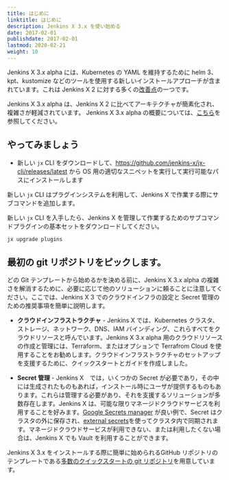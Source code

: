 ```yaml
---
title: はじめに 
linktitle: はじめに
description: Jenkins X 3.x を使い始める
date: 2017-02-01
publishdate: 2017-02-01
lastmod: 2020-02-21
weight: 10
---
```


Jenkins X 3.x alpha には、Kubernetes の YAML を維持するために helm 3、kpt、kustomize などのツールを使用する新しいインストールアプローチが含まれています。これは Jenkins X 2 に対する多くの[改善点](/docs/v3/about/benefits/)の一つです。

Jenkins X 3.x alpha は、Jenkins X 2 に比べてアーキテクチャが簡素化され、複雑さが軽減されています。 Jenkins X 3.x alpha の概要については、[こちら](/docs/v3/about/overview/)を参照してください。

## やってみましょう

- 新しい `jx` CLI をダウンロードして、https://github.com/jenkins-x/jx-cli/releases/latest から OS 用の適切なスニペットを実行して実行可能なパスにインストールします

新しい `jx` CLI はプラグインシステムを利用して、Jenkins X で作業する際にサブコマンドを追加します。

新しい `jx` CLI を入手したら、Jenkins X を管理して作業するためのサブコマンドプラグインの基本セットをダウンロードしてください。

```bash
jx upgrade plugins
```

## 最初の git リポジトリをピックします。

どの Git テンプレートから始めるかを決める前に、Jenkins X 3.x alpha の複雑さを解消するために、必要に応じて他のソリューションに頼ることに注意してください。ここでは、Jenkins X 3 でのクラウドインフラの設定と Secret 管理のための推奨事項を簡単に説明します。

-  __クラウドインフラストラクチャ__ - Jenkins X では、Kubernetes クラスタ、ストレージ、ネットワーク、DNS、IAM バインディング、これらすべてをクラウドリソースと呼んでいます。Jenkins X 3.x alpha 用のクラウドリソースの作成と管理には、Terraform、またはオプションで Terrafrom Cloud を使用することをお勧めします。クラウドインフラストラクチャのセットアップを支援するために、クイックスタートとガイドを作成しました。

- __Secret 管理__ - Jenkins X　では，いくつかの Secret が必要であり，その中には生成されたものもあれば，インストール時にユーザが提供するものもあります。これらは管理する必要があり、それを支援するソリューションが多数存在します。Jenkins X は、可能な限りマネージドクラウドサービスを利用することを好みます。[Google Secrets manager](https://cloud.google.com/secret-manager) が良い例で、Secret はクラスタの外に保存され、[external secrets](https://github.com/godaddy/kubernetes-external-secrets)を使ってクラスタ内で同期されます。マネージドクラウドサービスが利用できない、または利用したくない場合は、Jenkins X でも Vault を利用することができます。

Jenkins X 3.x をインストールする際に簡単に始められるGitHub リポジトリのテンプレートである[多数のクイックスタートの git リポジトリ](https://github.com/jx3-gitops-repositories)を用意しています。
